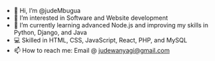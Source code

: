 - 👋 Hi, I’m @judeMbugua  
- 👀 I’m interested in Software and Website development  
- 🌱 I’m currently learning advanced Node.js and improving my skills in Python, Django, and Java  
- 💻 Skilled in HTML, CSS, JavaScript, React, PHP, and MySQL  
- 📫 How to reach me: Email @ judewanyagi@gmail.com

<!---
judeMbugua/judeMbugua is a ✨ special ✨ repository because its `README.md` (this file) appears on your GitHub profile.
You can click the Preview link to take a look at your changes.
--->
